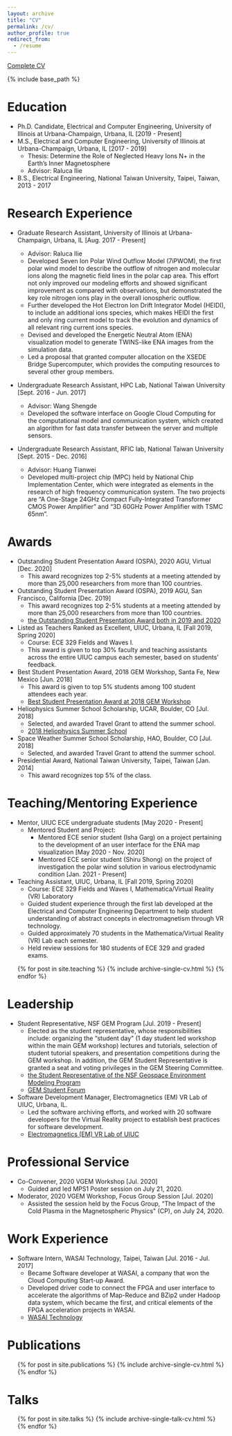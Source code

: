 ```yaml
---
layout: archive
title: "CV"
permalink: /cv/
author_profile: true
redirect_from:
  - /resume
---
```


[Complete CV](http://yilerat19.github.io/files/MYLin_CV_March2021.pdf)

{% include base_path %}

Education
======
* Ph.D. Candidate, Electrical and Computer Engineering, University of Illinois at Urbana-Champaign, Urbana, IL [2019 - Present]
* M.S., Electrical and Computer Engineering, University of Illinois at Urbana-Champaign, Urbana, IL [2017 - 2019]
  * Thesis: Determine the Role of Neglected Heavy Ions N+ in the Earth’s Inner Magnetosphere
  * Advisor: Raluca Ilie
* B.S., Electrical Engineering, National Taiwan University, Taipei, Taiwan, 2013 - 2017

Research Experience
======
* Graduate Research Assistant, University of Illinois at Urbana-Champaign, Urbana, IL [Aug. 2017 - Present]
  * Advisor: Raluca Ilie
  * Developed Seven Ion Polar Wind Outflow Model (7iPWOM), the first polar wind model to describe the outflow of nitrogen and molecular ions along the magnetic field lines in the polar cap area. This effort not only improved our modeling efforts and showed significant improvement as compared with observations, but demonstrated the key role nitrogen ions play in the overall ionospheric outflow.
  * Further developed the Hot Electron Ion Drift Integrator Model (HEIDI), to include an additional ions species, which makes HEIDI the first and only ring current model to track the evolution and dynamics of all relevant ring current ions species.
  * Devised and developed the Energetic Neutral Atom (ENA) visualization model to generate TWINS-like ENA images from the simulation data.
  * Led a proposal that granted computer allocation on the XSEDE Bridge Supercomputer, which provides the computing resources to several other group members.

* Undergraduate Research Assistant, HPC Lab, National Taiwan University [Sept. 2016 - Jun. 2017]
  * Advisor: Wang Shengde
  * Developed the software interface on Google Cloud Computing for the computational model and communication system, which created an algorithm for fast data transfer between the server and multiple sensors.

* Undergraduate Research Assistant, RFIC lab, National Taiwan University [Sept. 2015 - Dec. 2016]
  * Advisor: Huang Tianwei
  * Developed multi-project chip (MPC) held by National Chip Implementation Center, which were integrated as elements in the research of high frequency communication system. The two projects are “A One-Stage 24GHz Compact Fully-Integrated Transformer CMOS Power Amplifier” and “3D 60GHz Power Amplifier with TSMC 65nm”.

Awards
======
* Outstanding Student Presentation Award (OSPA), 2020 AGU, Virtual [Dec. 2020]
  * This award recognizes top 2-5% students at a meeting attended by more than 25,000 researchers from more than 100 countries.
* Outstanding Student Presentation Award (OSPA), 2019 AGU, San Francisco, California [Dec. 2019]
  * This award recognizes top 2-5% students at a meeting attended by more than 25,000 researchers from more than 100 countries.
  * [the Outstanding Student Presentation Award both in 2019 and 2020](https://ece.illinois.edu/newsroom/news/7615)
* Listed as Teachers Ranked as Excellent, UIUC, Urbana, IL [Fall 2019, Spring 2020]
  * Course: ECE 329 Fields and Waves I.
  * This award is given to top 30% faculty and teaching assistants across the entire UIUC campus each semester, based on students’ feedback.
* Best Student Presentation Award, 2018 GEM Workshop, Santa Fe, New Mexico [Jun. 2018]
  * This award is given to top 5% students among 100 student attendees each year.
  * [Best Student Presentation Award at 2018 GEM Workshop](https://ece.illinois.edu/newsroom/news/4058)
* Heliophysics Summer School Scholarship, UCAR, Boulder, CO [Jul. 2018]
  * Selected, and awarded Travel Grant to attend the summer school.
  * [2018 Heliophysics Summer School](https://cpaess.ucar.edu/heliophysics/summer-school/2018-faculty-participants)
* Space Weather Summer School Scholarship, HAO, Boulder, CO [Jul. 2018]
  * Selected, and awarded Travel Grant to attend the summer school.
* Presidential Award, National Taiwan University, Taipei, Taiwan [Jan. 2014]
  * This award recognizes top 5% of the class.

Teaching/Mentoring Experience
======
* Mentor, UIUC ECE undergraduate students [May 2020 - Present]
  * Mentored Student and Project:
    * Mentored ECE senior student (Isha Garg) on a project pertaining to the development of an user interface for the ENA map visualization [May 2020 - Nov. 2020]
    * Mentored ECE senior student (Shiru Shong) on the project of investigation the polar wind solution in various electrodynamic condition [Jan. 2021 - Present]
* Teaching Assistant, UIUC, Urbana, IL [Fall 2019, Spring 2020]
  * Course: ECE 329 Fields and Waves I, Mathematica/Virtual Reality (VR) Laboratory
  * Guided student experience through the first lab developed at the Electrical and Computer Engineering Department to help student understanding of abstract concepts in electromagnetism through VR technology.
  * Guided approximately 70 students in the Mathematica/Virtual Reality (VR) Lab each semester.
  * Held review sessions for 180 students of ECE 329 and graded exams.
<ul>{% for post in site.teaching %}
  {% include archive-single-cv.html %}
{% endfor %}</ul>

Leadership
======
* Student Representative, NSF GEM Program [Jul. 2019 - Present]
  * Elected as the student representative, whose responsibilities include: organizing the “student day" (1 day student led workshop within the main GEM workshop) lectures and tutorials, selection of student tutorial speakers, and presentation competitions during the GEM workshop. In addition, the GEM Student Representative is granted a seat and voting privileges in the GEM Steering Committee.
  * [the Student Representative of the NSF Geospace Environment Modeling Program](https://ece.illinois.edu/newsroom/news/17359)
  * [GEM Student Forum](https://gem.epss.ucla.edu/mediawiki/index.php/GEM_Student_Forum)
* Software Development Manager, Electromagnetics (EM) VR Lab of UIUC, Urbana, IL.
  * Led the software archiving efforts, and worked with 20 software developers for the Virtual Reality project to establish best practices for software development.
  * [Electromagnetics (EM) VR Lab of UIUC](https://www.ilie.ece.illinois.edu/vr-immersive-learning)


Professional Service
======
* Co-Convener, 2020 VGEM Workshop [Jul. 2020]
  * Guided and led MPS1 Poster session on July 21, 2020.
* Moderator, 2020 VGEM Workshop, Focus Group Session [Jul. 2020]
  * Assisted the session held by the Focus Group, “The Impact of the Cold Plasma in the Magnetospheric Physics" (CP), on July 24, 2020.

Work Experience
======
* Software Intern, WASAI Technology, Taipei, Taiwan [Jul. 2016 - Jul. 2017]
  * Became Software developer at WASAI, a company that won the Cloud Computing Start-up Award.
  * Developed driver code to connect the FPGA and user interface to accelerate the algorithms of Map-Reduce and BZip2 under Hadoop data system, which became the first, and critical elements of the FPGA acceleration projects in WASAI.
  * [WASAI Technology](https://www.wasaitech.com/)


Publications
======
  <ul>{% for post in site.publications %}
    {% include archive-single-cv.html %}
  {% endfor %}</ul>

Talks
======
  <ul>{% for post in site.talks %}
    {% include archive-single-talk-cv.html %}
  {% endfor %}</ul>
